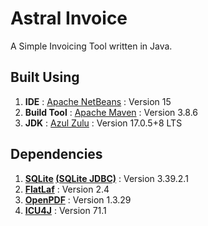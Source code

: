 # Astral Invoice

A Simple Invoicing Tool written in Java.

## Built Using

1. **IDE** : [Apache NetBeans](https://netbeans.apache.org/) : Version 15
2. **Build Tool** : [Apache Maven](https://maven.apache.org/) : Version 3.8.6
3. **JDK** : [Azul Zulu](https://www.azul.com/downloads/) : Version 17.0.5+8 LTS

## Dependencies

1. **[SQLite](https://www.sqlite.org/) [(SQLite JDBC)](https://github.com/xerial/sqlite-jdbc)** : Version 3.39.2.1
2. **[FlatLaf](https://www.formdev.com/flatlaf/)** : Version 2.4
3. **[OpenPDF](https://github.com/LibrePDF/OpenPDF)** : Version 1.3.29
4. **[ICU4J](https://icu.unicode.org/)** : Version 71.1
